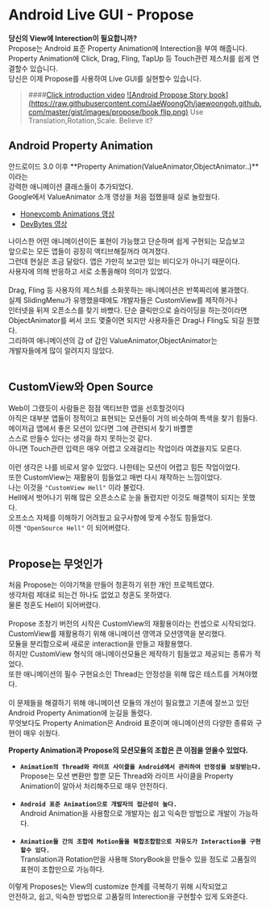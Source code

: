 # Android Live GUI - Propose
**당신의 View에 Interection이 필요합니까?**<br>
Propose는 Android 표준 Property Animation에 Interection을 부여 해줍니다.<br>
Property Animation에 Click, Drag, Fling, TapUp 등 Touch관련 제스처를 쉽게 연결할수 있습니다.<br>
당신은 이제 Propose를 사용하여 Live GUI를 실현할수 있습니다.<br>

> ####[Click introduction video](https://youtu.be/FpXSwXSbTYE)
[![Android Propose Story book](https://raw.githubusercontent.com/JaeWoongOh/jaewoongoh.github.com/master/gist/images/propose/book flip.png)](http://youtu.be/FpXSwXSbTYE)
Use Translation,Rotation,Scale. Believe it?


## Android Property Animation
안드로이드 3.0 이후 **Property Animation(ValueAnimator,ObjectAnimator..)**이라는<br>
강력한 애니메이션 클래스들이 추가되었다.<br>
Google에서 ValueAnimator 소개 영상을 처음 접했을때 실로 놀랐웠다.<br>
- [Honeycomb Animations 영상](https://youtu.be/-9nxx066eHE)<br>
- [DevBytes 영상](https://youtu.be/8sG3bAPOhyw?list=PLWENVpyNjgdFKwgBWj75IKQdM-DjvcPzx)<br>

나이스한 어떤 애니메이션이든 표현이 가능했고 단순하며 쉽게 구현되는 모습보고<br>
앞으로는 모든 앱들이 굉장히 액티브해질꺼라 여겨졌다.<br>
그런데 현실은 조금 달랐다. 앱은 가만히 보고만 있는 비디오가 아니기 때문이다.<br>
사용자에 의해 반응하고 서로 소통을해야 의미가 있었다.<br><br>
Drag, Fling 등 사용자의 제스처를 소화못하는 애니메이션은 반쪽짜리에 불과했다.<br>
실제 SlidingMenu가 유행했을때에도 개발자들은 CustomView를 제작하거나<br> 
인터넷을 뒤져 오픈소스를 찾기 바빴다. 단순 클릭만으로 슬라이딩을 하는것이라면<br>
ObjectAnimator를 써서 코드 몇줄이면 되지만 사용자들은 Drag나 Fling도 되길 원했다.<br>
그리하여 애니메이션의 갑 of 갑인 ValueAnimator,ObjectAnimator는<br>
개발자들에게 많이 알려지지 않았다.<br><br>

## CustomView와 Open Source
Web이 그랬듯이 사람들은 점점 액티브한 앱을 선호할것이다<br>
아직은 대부분 앱들이 정적이고 표현되는 모션들이 거의 비슷하여 특색을 찾기 힘들다.<br>
메이저급 앱에서 좋은 모션이 있다면 그에 관련되서 찾기 바쁠뿐<br>
스스로 만들수 있다는 생각을 하지 못하는것 같다.<br>
아니면 Touch관련 입력은 매우 어렵고 오래걸리는 작업이라 여겼을지도 모른다.<br><br>
이런 생각은 나를 비로서 알수 있었다. 나한테는 모션이 어렵고 힘든 작업이었다.<br>
또한 CustomView는 재활용이 힘들었고 매번 다시 재작하는 느낌이었다. <br>
나는 이것을 ```"CustomView Hell"``` 이라 불렀다.<br>
Hell에서 벗어나기 위해 많은 오픈소스로 눈을 돌렸지만 이것도 해결책이 되지는 못했다.<br>
오프소스 자체를 이해하기 어려웠고 요구사항에 맞게 수정도 힘들었다.<br>
이젠 ```"OpenSource Hell"``` 이 되어버렸다.<br>
<br>

## Propose는 무엇인가
처음 Propose는 이야기책을 만들어 청혼하기 위한 개인 프로젝트였다.<br>
생각처럼 제대로 되는건 하나도 없었고 청혼도 못하였다.<br>
물론 청혼도 Hell이 되어버렸다.<br><br>
Propose 초창기 버전의 시작은 CustomView의 재활용이라는 컨셉으로 시작되었다.<br>
CustomView를 재활용하기 위해 애니메이션 영역과 모션영역을 분리했다.<br>
모듈을 분리함으로써 새로운 interaction을 만들고 재활용했다.<br>
하지만 CustomView 형식의 애니메이션모듈은 제작하기 힘들었고 제공되는 종류가 적었다.<br>
또한 애니메이션의 필수 구현요소인 Thread는 안정성을 위해 많은 테스트를 거쳐야했다.<br><br>
이 문제들을 해결하기 위해 애니메이션 모듈의 개선이 필요했고 기존에 잘쓰고 있던<br>
Android Property Animation에 눈길을 돌렸다.<br>
무엇보다도 Property Animation은 Android 표준이며 애니메이션의 다양한 종류와 구현이 매우 쉬웠다.<br>

**Property Animation과 Propose의 모션모듈의 조합은 큰 이점을 얻을수 있었다.**
- **```Animation의 Thread와 라이프 사이클을 Android에서 관리하여 안정성을 보장받는다.```**<br>
Propose는 모션 변환만 할뿐 모든 Thread와 라이프 사이클을 Property Animation이 알아서 처리해주므로 매우 안전하다.
<br><br>
- **```Android 표준 Animation으로 개발자의 접근성이 높다.```**<br>
Android Animation을 사용함으로 개발자는 쉽고 익숙한 방법으로 개발이 가능하다.
<br><br>
- **```Animation들 간의 조합에 Motion들을 복합조합함으로 자유도가 Interaction을 구현할수 있다.```**<br>
Translation과 Rotation만을 사용해 StoryBook을 만들수 있을 정도로 고품질의 표현이 조합만으로 가능하다.<br>


이렇게 Proposes는 View의 customize 한계를 극복하기 위해 시작되었고<br>
안전하고, 쉽고, 익숙한 방법으로 고품질의 Interection을 구현할수 있게 도와준다.<br><br>

